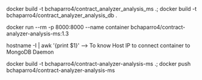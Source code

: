 docker build -t bchaparro4/contract_analyzer_analysis_ms .; docker build -t bchaparro4/contract_analyzer_analysis_db .

docker run --rm -p 8000:8000 --name container bchaparro4/contract-analyzer-analysis-ms:1.3

hostname -I | awk '{print $1}' --> To know Host IP to connect container to MongoDB Daemon

docker build -t bchaparro4/contract-analyzer-analysis-ms .; docker push bchaparro4/contract-analyzer-analysis-ms